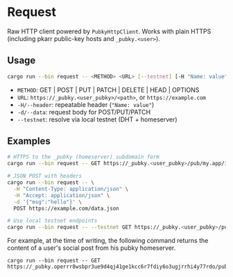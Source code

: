 # Request

Raw HTTP client powered by `PubkyHttpClient`. Works with plain HTTPS (including pkarr public-key hosts and `_pubky.<user>`).

## Usage

```bash
cargo run --bin request -- <METHOD> <URL> [--testnet] [-H "Name: value"] [-d DATA]
```

- `METHOD`: GET | POST | PUT | PATCH | DELETE | HEAD | OPTIONS
- `URL`: `https://_pubky.<user_pubky>/<path>`, or `https://example.com`
- `-H/--header`: repeatable header (`"Name: value"`)
- `-d/--data`: request body for POST/PUT/PATCH
- `--testnet`: resolve via local testnet (DHT + homeserver)

## Examples

```bash
# HTTPS to the _pubky (homeserver) subdomain form
cargo run --bin request -- GET https://_pubky.<user_pubky>/pub/my.app/info.json

# JSON POST with headers
cargo run --bin request -- \
  -H "Content-Type: application/json" \
  -H "Accept: application/json" \
  -d '{"msg":"hello"}' \
  POST https://example.com/data.json

# Use local testnet endpoints
cargo run --bin request -- --testnet GET https://_pubky.<user_pubky>/pub/my.app/hello.txt
```

For example, at the time of writing, the following command returns the content of a user's social post from his pubky homeserver.

```
cargo run --bin request -- GET https://_pubky.operrr8wsbpr3ue9d4qj41ge1kcc6r7fdiy6o3ugjrrhi4y77rdo/pub/pubky.app/posts/0033X02JAN0SG
```
